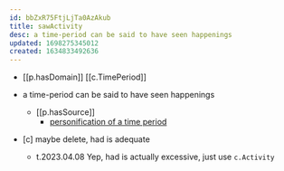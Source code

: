 ```yaml
---
id: bbZxR75FtjLjTa0AzAkub
title: sawActivity
desc: a time-period can be said to have seen happenings
updated: 1698275345012
created: 1634833492636
---
```




- [[p.hasDomain]] [[c.TimePeriod]]

- a time-period can be said to have seen happenings
  - [[p.hasSource]]
    - [personification of a time period](https://www.reddit.com/r/grammar/comments/g69d1t/is_the_use_of_the_word_saw_to_describe_casualties/)
- [c] maybe delete, had is adequate
  - t.2023.04.08 Yep, had is actually excessive, just use `c.Activity`